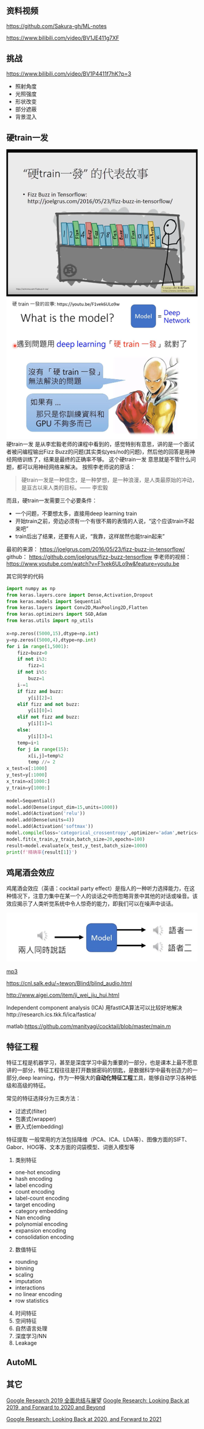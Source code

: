 
## 资料视频
https://github.com/Sakura-gh/ML-notes

https://www.bilibili.com/video/BV1JE411g7XF


## 挑战
https://www.bilibili.com/video/BV1P4411f7hK?p=3

- 照射角度
- 光照强度
- 形状改变
- 部分遮蔽
- 背景混入


## 硬train一发
![](img/train-1-fa.png)
![](img/train-1-fa2.jpg)
硬train一发 是从李宏毅老师的课程中看到的，感觉特别有意思，讲的是一个面试者被问编程输出Fizz Buzz的问题(其实类似yes/no的问题)，然后他的回答是用神经网络训练了，结果是最终的正确率不够。
这个硬train一发 意思就是不管什么问题，都可以用神经网络来解决。
按照李老师说的原话：
> 硬train一发是一种信念，是一种梦想，是一种浪漫，是人类最原始的冲动，是亘古以来人类的目标。—— 李宏毅

而且，硬train一发需要三个必要条件：

- 一个问题，不要想太多，直接用deep learning train
- 开始train之前，旁边必须有一个有很不屑的表情的人说，“这个应该train不起来吧”
- train后出了结果，还要有人说，“我靠，这样居然也能train起来”

最初的来源： https://joelgrus.com/2016/05/23/fizz-buzz-in-tensorflow/
github： https://github.com/joelgrus/fizz-buzz-tensorflow
李老师的视频： https://www.youtube.com/watch?v=F1vek6ULo9w&feature=youtu.be

其它同学的代码
``` python
import numpy as np
from keras.layers.core import Dense,Activation,Dropout
from keras.models import Sequential
from keras.layers import Conv2D,MaxPooling2D,Flatten
from keras.optimizers import SGD,Adam
from keras.utils import np_utils

x=np.zeros((5000,15),dtype=np.int)
y=np.zeros((5000,4),dtype=np.int)
for i in range(1,5001):
    fizz=buzz=0
    if not i%3:
        fizz=1
    if not i%5:
        buzz=1
    i-=1
    if fizz and buzz:
        y[i][2]=1
    elif fizz and not buzz:
        y[i][0]=1
    elif not fizz and buzz:
        y[i][1]=1
    else:
        y[i][3]=1
    temp=i+1
    for j in range(15):
        x[i,j]=temp%2
        temp //= 2
x_test=x[:1000]
y_test=y[:1000]
x_train=x[1000:]
y_train=y[1000:]

model=Sequential()
model.add(Dense(input_dim=15,units=1000))
model.add(Activation('relu'))
model.add(Dense(units=4))
model.add(Activation('softmax'))
model.compile(loss='categorical_crossentropy',optimizer='adam',metrics=['accuracy'])
model.fit(x_train,y_train,batch_size=20,epochs=100)
result=model.evaluate(x_test,y_test,batch_size=1000)
print(f'精确率{result[1]}')
```

## 鸡尾酒会效应

鸡尾酒会效应（英语：cocktail party effect）是指人的一种听力选择能力，在这种情况下，注意力集中在某一个人的谈话之中而忽略背景中其他的对话或噪音。该效应揭示了人类听觉系统中令人惊奇的能力，即我们可以在噪声中谈话。

![](img/cocktail-party-effect.jpg)

[mp3](files/cocktail-party-effect.mp3)

https://cnl.salk.edu/~tewon/Blind/blind_audio.html

http://www.aigei.com/item/ji_wei_jiu_hui.html

Independent component analysis (ICA)
用fastICA算法可以比较好地解决http://research.ics.tkk.fi/ica/fastica/

matlab:https://github.com/manityagi/cocktail/blob/master/main.m

## 特征工程

特征工程是机器学习，甚至是深度学习中最为重要的一部分，也是课本上最不愿意讲的一部分，特征工程往往是打开数据密码的钥匙，是数据科学中最有创造力的一部分,deep learning，作为一种强大的**自动化特征工程**工具，能够自动学习各种低级和高级的特征。

常见的特征选择分为三类方法：

- 过滤式(filter)
- 包裹式(wrapper)
- 嵌入式(embedding)

特征提取
一般常用的方法包括降维（PCA、ICA、LDA等）、图像方面的SIFT、Gabor、HOG等、文本方面的词袋模型、词嵌入模型等


1. 类别特征
- one-hot encoding
- hash encoding
- label encoding
- count encoding
- label-count encoding
- target encoding
- category embedding
- Nan encoding
- polynomial encoding
- expansion encoding
- consolidation encoding
2. 数值特征
- rounding
- binning
- scaling
- imputation
- interactions
- no linear encoding
- row statistics
4. 时间特征
5. 空间特征
6. 自然语言处理
7. 深度学习/NN
8. Leakage



## AutoML

## 其它

[Google Research 2019 全面总结与展望](https://zhuanlan.zhihu.com/p/102751443)
[Google Research: Looking Back at 2019, and Forward to 2020 and Beyond](https://ai.googleblog.com/2020/01/google-research-looking-back-at-2019.html)

[Google Research: Looking Back at 2020, and Forward to 2021](https://ai.googleblog.com/2021/01/google-research-looking-back-at-2020.html)
